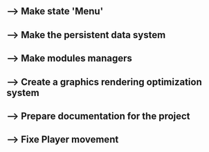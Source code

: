 ## --> Make state 'Menu'
## --> Make the persistent data system
## --> Make modules managers
## --> Create a graphics rendering optimization system
## --> Prepare documentation for the project
## --> Fixe Player movement